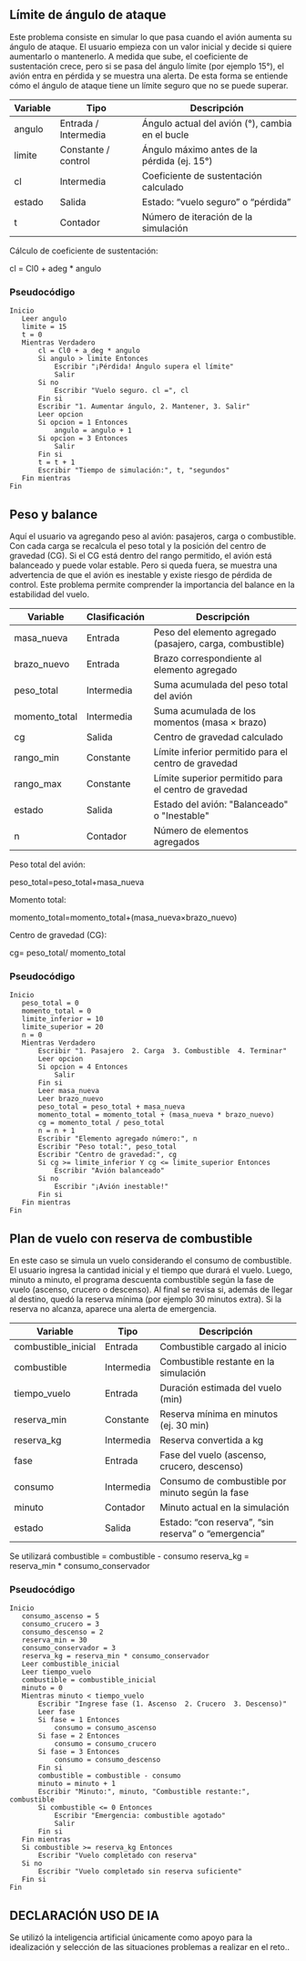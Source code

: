 ## Límite de ángulo de ataque 
Este problema consiste en simular lo que pasa cuando el avión aumenta su ángulo de ataque. El usuario empieza con un valor inicial y decide si quiere aumentarlo o mantenerlo. A medida que sube, el coeficiente de sustentación crece, pero si se pasa del ángulo límite (por ejemplo 15°), el avión entra en pérdida y se muestra una alerta. De esta forma se entiende cómo el ángulo de ataque tiene un límite seguro que no se puede superar.

| Variable | Tipo                 | Descripción                                     |
| -------- | -------------------- | ----------------------------------------------- |
| angulo | Entrada / Intermedia | Ángulo actual del avión (°), cambia en el bucle |
| limite | Constante  / control         | Ángulo máximo antes de la pérdida (ej. 15°)     |
| cl     | Intermedia           | Coeficiente de sustentación calculado           |
| estado | Salida               | Estado: “vuelo seguro” o “pérdida”              |
| t      | Contador             | Número de iteración de la simulación            |

Cálculo de coeficiente de sustentación:

cl = Cl0 + adeg * angulo

### Pseudocódigo
```
Inicio
   Leer angulo
   limite = 15
   t = 0
   Mientras Verdadero
       cl = Cl0 + a_deg * angulo
       Si angulo > limite Entonces
           Escribir "¡Pérdida! Ángulo supera el límite"
           Salir
       Si no
           Escribir "Vuelo seguro. cl =", cl
       Fin si
       Escribir "1. Aumentar ángulo, 2. Mantener, 3. Salir"
       Leer opcion
       Si opcion = 1 Entonces
           angulo = angulo + 1
       Si opcion = 3 Entonces
           Salir
       Fin si
       t = t + 1
       Escribir "Tiempo de simulación:", t, "segundos"
   Fin mientras
Fin
```
## Peso y balance 
Aquí el usuario va agregando peso al avión: pasajeros, carga o combustible. Con cada carga se recalcula el peso total y la posición del centro de gravedad (CG).
Si el CG está dentro del rango permitido, el avión está balanceado y puede volar estable. Pero si queda fuera, se muestra una advertencia de que el avión es inestable y existe riesgo de pérdida de control.
Este problema permite comprender la importancia del balance en la estabilidad del vuelo.

| Variable        | Clasificación | Descripción                                               |
| --------------- | ------------- | --------------------------------------------------------- |
| masa_nueva    | Entrada       | Peso del elemento agregado (pasajero, carga, combustible) |
| brazo_nuevo   | Entrada       | Brazo correspondiente al elemento agregado                |
| peso_total    | Intermedia    | Suma acumulada del peso total del avión                   |
| momento_total | Intermedia    | Suma acumulada de los momentos (masa × brazo)             |
| cg            | Salida        | Centro de gravedad calculado                              |
| rango_min     | Constante     | Límite inferior permitido para el centro de gravedad      |
| rango_max     | Constante     | Límite superior permitido para el centro de gravedad      |
| estado        | Salida        | Estado del avión: "Balanceado" o "Inestable"              |
| n             | Contador      | Número de elementos agregados                             |

Peso total del avión:

peso_total=peso_total+masa_nueva

Momento total:

momento_total=momento_total+(masa_nueva×brazo_nuevo)

Centro de gravedad (CG):


cg=
peso_total/
momento_total
	​

### Pseudocódigo 
```
Inicio
   peso_total = 0
   momento_total = 0
   limite_inferior = 10
   limite_superior = 20
   n = 0
   Mientras Verdadero
       Escribir "1. Pasajero  2. Carga  3. Combustible  4. Terminar"
       Leer opcion
       Si opcion = 4 Entonces
           Salir
       Fin si
       Leer masa_nueva
       Leer brazo_nuevo
       peso_total = peso_total + masa_nueva
       momento_total = momento_total + (masa_nueva * brazo_nuevo)
       cg = momento_total / peso_total
       n = n + 1
       Escribir "Elemento agregado número:", n
       Escribir "Peso total:", peso_total
       Escribir "Centro de gravedad:", cg
       Si cg >= limite_inferior Y cg <= limite_superior Entonces
           Escribir "Avión balanceado"
       Si no
           Escribir "¡Avión inestable!"
       Fin si
   Fin mientras
Fin
```

## Plan de vuelo con reserva de combustible
En este caso se simula un vuelo considerando el consumo de combustible. El usuario ingresa la cantidad inicial y el tiempo que durará el vuelo. Luego, minuto a minuto, el programa descuenta combustible según la fase de vuelo (ascenso, crucero o descenso). Al final se revisa si, además de llegar al destino, quedó la reserva mínima (por ejemplo 30 minutos extra). Si la reserva no alcanza, aparece una alerta de emergencia. 

| Variable              | Tipo       | Descripción                                         |
| --------------------- | ---------- | --------------------------------------------------- |
| combustible_inicial | Entrada    | Combustible cargado al inicio                       |
| combustible         | Intermedia | Combustible restante en la simulación               |
| tiempo_vuelo        | Entrada    | Duración estimada del vuelo (min)                   |
| reserva_min         | Constante  | Reserva mínima en minutos (ej. 30 min)              |
| reserva_kg          | Intermedia | Reserva convertida a kg                             |
| fase                | Entrada    | Fase del vuelo (ascenso, crucero, descenso)         |
| consumo             | Intermedia | Consumo de combustible por minuto según la fase     |
| minuto              | Contador   | Minuto actual en la simulación                      |
| estado              | Salida     | Estado: “con reserva”, “sin reserva” o “emergencia” |

Se utilizará
combustible = combustible - consumo
reserva_kg = reserva_min * consumo_conservador

### Pseudocódigo
```
Inicio
   consumo_ascenso = 5
   consumo_crucero = 3
   consumo_descenso = 2
   reserva_min = 30
   consumo_conservador = 3
   reserva_kg = reserva_min * consumo_conservador
   Leer combustible_inicial
   Leer tiempo_vuelo
   combustible = combustible_inicial
   minuto = 0
   Mientras minuto < tiempo_vuelo
       Escribir "Ingrese fase (1. Ascenso  2. Crucero  3. Descenso)"
       Leer fase
       Si fase = 1 Entonces
           consumo = consumo_ascenso
       Si fase = 2 Entonces
           consumo = consumo_crucero
       Si fase = 3 Entonces
           consumo = consumo_descenso
       Fin si
       combustible = combustible - consumo
       minuto = minuto + 1
       Escribir "Minuto:", minuto, "Combustible restante:", combustible
       Si combustible <= 0 Entonces
           Escribir "Emergencia: combustible agotado"
           Salir
       Fin si
   Fin mientras
   Si combustible >= reserva_kg Entonces
       Escribir "Vuelo completado con reserva"
   Si no
       Escribir "Vuelo completado sin reserva suficiente"
   Fin si
Fin

```


## DECLARACIÓN USO DE IA
Se utilizó la inteligencia artificial únicamente como apoyo para la idealización y selección de las situaciones problemas a realizar en el reto..